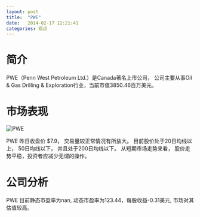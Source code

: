 ```yaml
---
layout: post
title:  "PWE"
date:   2014-02-17 12:21:41
categories: 观点
---
```


# 简介
PWE（Penn West Petroleum Ltd.）是Canada著名上市公司，
公司主要从事Oil & Gas Drilling & Exploration行业，当前市值3850.46百万美元。

# 市场表现

![PWE](http://finviz.com/chart.ashx?t=PWE&ty=c&ta=1&p=d&s=l)

PWE 昨日收盘价 $7.9，
交易量较正常情况有所放大。
目前股价处于20日均线以上，
50日均线以下，
并且处于200日均线以下。
从短期市场走势来看，
股价走势平稳，投资者应减少无谓的操作。

# 公司分析
PWE 目前静态市盈率为nan, 动态市盈率为123.44，每股收益-0.31美元,
市场对其估值较高。
